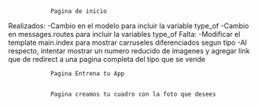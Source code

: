 
                Pagina de inicio
Realizados:
    -Cambio en el modelo para incluir la variable type_of
    -Cambio en messages.routes para incluir la variables type_of 
Falta:
    -Modificar el template main.index para mostrar carruseles diferenciados segun tipo
    -Al respecto, intentar mostrar un numero reducido de imagenes y agregar link que de redirect a una pagina completa del tipo que se vende

                Pagina Entrena tu App


                Pagina creamos tu cuadro con la foto que desees

                


